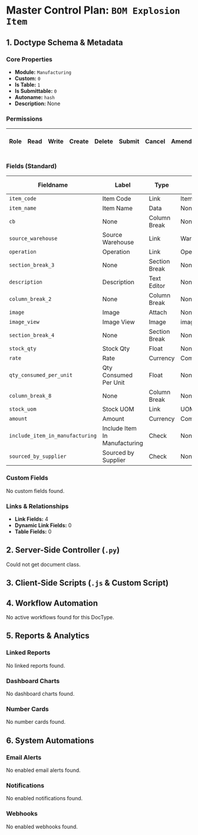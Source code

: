 # Master Control Plan: `BOM Explosion Item`

## 1. Doctype Schema & Metadata

### Core Properties
- **Module:** `Manufacturing`
- **Custom:** `0`
- **Is Table:** `1`
- **Is Submittable:** `0`
- **Autoname:** `hash`
- **Description:** None

### Permissions
| Role | Read | Write | Create | Delete | Submit | Cancel | Amend | Report | Import | Export | Print | Email | Share | Set User Perms |
|---|---|---|---|---|---|---|---|---|---|---|---|---|---|---|


### Fields (Standard)
| Fieldname | Label | Type | Options | Required | Hidden | Read Only | Default | Description |
|---|---|---|---|---|---|---|---|---|
| `item_code` | Item Code | Link | Item |  |  | ✅ | None | None |
| `item_name` | Item Name | Data | None |  |  | ✅ | None | None |
| `cb` | None | Column Break | None |  |  |  | None | None |
| `source_warehouse` | Source Warehouse | Link | Warehouse |  |  | ✅ | None | None |
| `operation` | Operation | Link | Operation |  |  | ✅ | None | None |
| `section_break_3` | None | Section Break | None |  |  |  | None | None |
| `description` | Description | Text Editor | None |  |  | ✅ | None | None |
| `column_break_2` | None | Column Break | None |  |  |  | None | None |
| `image` | Image | Attach | None |  | ✅ |  | None | None |
| `image_view` | Image View | Image | image |  |  |  | None | None |
| `section_break_4` | None | Section Break | None |  |  |  | None | None |
| `stock_qty` | Stock Qty | Float | None |  |  | ✅ | None | None |
| `rate` | Rate | Currency | Company:company:default_currency |  |  | ✅ | None | None |
| `qty_consumed_per_unit` | Qty Consumed Per Unit | Float | None |  |  | ✅ | None | None |
| `column_break_8` | None | Column Break | None |  |  |  | None | None |
| `stock_uom` | Stock UOM | Link | UOM |  |  | ✅ | None | None |
| `amount` | Amount | Currency | Company:company:default_currency |  |  | ✅ | None | None |
| `include_item_in_manufacturing` | Include Item In Manufacturing | Check | None |  |  | ✅ | 0 | None |
| `sourced_by_supplier` | Sourced by Supplier | Check | None |  |  | ✅ | 0 | None |


### Custom Fields
No custom fields found.


### Links & Relationships
- **Link Fields:** 4
- **Dynamic Link Fields:** 0
- **Table Fields:** 0

## 2. Server-Side Controller (`.py`)
Could not get document class.


## 3. Client-Side Scripts (`.js` & Custom Script)




## 4. Workflow Automation
No active workflows found for this DocType.


## 5. Reports & Analytics
### Linked Reports
No linked reports found.


### Dashboard Charts
No dashboard charts found.


### Number Cards
No number cards found.


## 6. System Automations
### Email Alerts
No enabled email alerts found.


### Notifications
No enabled notifications found.


### Webhooks
No enabled webhooks found.
